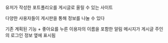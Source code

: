 유저가 작성한 포트폴리오를 게시글로 올릴 수 있는 사이트 

다양한 사용자들이 게시판을 통해 정보를 나눌 수 있다

기존 계획된 기능 + 좋아요를 누른 이용자의 이름을 포함한 알림 메시지가 게시글 주인의 로그인 정보 옆에 표시됨

